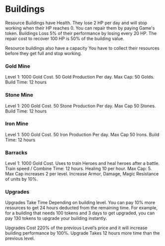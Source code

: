 # Buildings

Resource Buildings have Health. They lose 2 HP per day and will stop working when their HP reaches 0. You can repair them by paying Game's token. Buildings Loss 5% of their performance by losing every 20 HP. The repair cost to recover 100 HP is 50% of the building value.

Resource buildings also have a capacity You have to collect their resources before they get full and stop working.

### Gold Mine

Level 1: 1000 Gold Cost. 50 Gold Production Per day. Max Cap: 50 Golds. Build Time: 12 hours

### Stone Mine

Level 1: 200 Gold Cost. 50 Stone Production Per day. Max Cap 50 Stones. Build Time: 12 hours

### Iron Mine

Level 1: 500 Gold Cost. 50 Iron Production Per day. Max Cap 50 Irons. Build Time: 12 hours

### Barracks

Level 1: 1000 Gold Cost. Uses to train Heroes and heal heroes after a battle. Train speed / Combine Time: 12 hours. Healing 10 per hour. Max Cap: 5. Max Cap increases 2 per level. Increase Armor, Damage, Magic Resistance of units by 10%.

### Upgrades

Upgrades Take Time Depending on building level. You can pay 10% more resources to get 24 hours deducted from the remaining time. For example, for a building that needs 100 tokens and 3 days to get upgraded, you can pay 130 tokens to upgrade your building instantly.

Upgrades Cost 220% of the previous Level’s price and it will increase building performance by 100%. Upgrade Takes 12 hours more time than the previous level.
